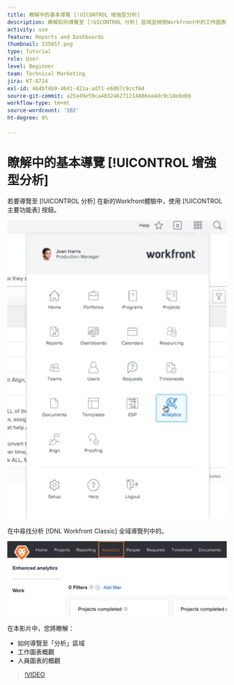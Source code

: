 ```yaml
---
title: 瞭解中的基本導覽 [!UICONTROL 增強型分析]
description: 瞭解如何導覽至 [!UICONTROL 分析] 區域並檢視Workfront中的工作圖表和人員圖表的概觀。
activity: use
feature: Reports and Dashboards
thumbnail: 335057.png
type: Tutorial
role: User
level: Beginner
team: Technical Marketing
jira: KT-8724
exl-id: 464bf4b9-4b41-421a-ad71-e60b7c9ccf64
source-git-commit: a25a49e59ca483246271214886ea4dc9c10e8d66
workflow-type: tm+mt
source-wordcount: '102'
ht-degree: 0%

---
```


# 瞭解中的基本導覽 [!UICONTROL 增強型分析]

若要導覽至 [!UICONTROL 分析] 在新的Workfront體驗中，使用 [!UICONTROL 主要功能表] 按鈕。

![尋找的影像 [!UICONTROL 分析] Workfront中的功能 [!UICONTROL 主功能表]](assets/Navigate-NWE.png)

在中尋找分析 [!DNL Workfront Classic] 全域導覽列中的。

![尋找的影像 [!UICONTROL 分析] 中的功能 [!DNL Workfront Classic]](assets/Navigate-Classic.png)

在本影片中，您將瞭解：

* 如何導覽至「分析」區域
* 工作圖表概觀
* 人員圖表的概觀

>[!VIDEO](https://video.tv.adobe.com/v/335057/?quality=12&learn=on)
